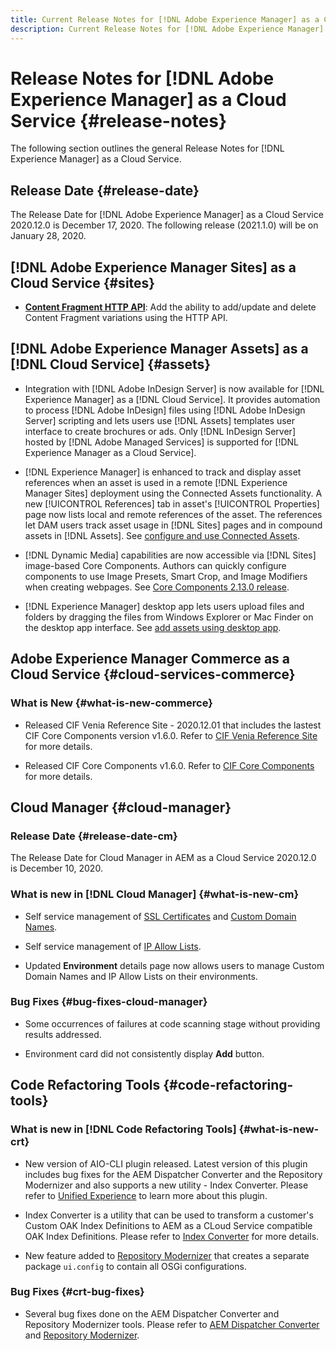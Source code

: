 ```yaml
---
title: Current Release Notes for [!DNL Adobe Experience Manager] as a Cloud Service.
description: Current Release Notes for [!DNL Adobe Experience Manager] as a Cloud Service.
---
```


# Release Notes for [!DNL Adobe Experience Manager] as a Cloud Service {#release-notes}

The following section outlines the general Release Notes for [!DNL Experience Manager] as a Cloud Service.

## Release Date {#release-date}

The Release Date for [!DNL Adobe Experience Manager] as a Cloud Service 2020.12.0 is December 17, 2020.
The following release (2021.1.0) will be on January 28, 2020.

## [!DNL Adobe Experience Manager Sites] as a Cloud Service {#sites}

* **[Content Fragment HTTP API](/help/assets/content-fragments/assets-api-content-fragments.md)**: Add the ability to add/update and delete Content Fragment variations using the HTTP API.

## [!DNL Adobe Experience Manager Assets] as a [!DNL Cloud Service] {#assets}

* Integration with [!DNL Adobe InDesign Server] is now available for [!DNL Experience Manager] as a [!DNL Cloud Service]. It provides automation to process [!DNL Adobe InDesign] files using [!DNL Adobe InDesign Server] scripting and lets users use [!DNL Assets] templates user interface to create brochures or ads. Only [!DNL InDesign Server] hosted by [!DNL Adobe Managed Services] is supported for [!DNL Experience Manager as a Cloud Service]. <!-- TBD: Add link to article. -->

* [!DNL Experience Manager] is enhanced to track and display asset references when an asset is used in a remote [!DNL Experience Manager Sites] deployment using the Connected Assets functionality. A new [!UICONTROL References] tab in asset's [!UICONTROL Properties] page now lists local and remote references of the asset. The references let DAM users track asset usage in [!DNL Sites] pages and in compound assets in [!DNL Assets]. See [configure and use Connected Assets](/help/assets/use-assets-across-connected-assets-instances.md).

* [!DNL Dynamic Media] capabilities are now accessible via [!DNL Sites] image-based Core Components. Authors can quickly configure components to use Image Presets, Smart Crop, and Image Modifiers when creating webpages. See [Core Components 2.13.0 release](https://github.com/adobe/aem-core-wcm-components/releases/tag/core.wcm.components.reactor-2.13.0).

* [!DNL Experience Manager] desktop app lets users upload files and folders by dragging the files from Windows Explorer or Mac Finder on the desktop app interface. See [add assets using desktop app](https://experienceleague.adobe.com/docs/experience-manager-desktop-app/using/using.html#upload-and-add-new-assets-to-aem).

## Adobe Experience Manager Commerce as a Cloud Service {#cloud-services-commerce}

### What is New {#what-is-new-commerce}

* Released CIF Venia Reference Site - 2020.12.01 that includes the lastest CIF Core Components version v1.6.0. Refer to [CIF Venia Reference Site](https://github.com/adobe/aem-cif-guides-venia/releases/tag/venia-2020.12.01) for more details.

* Released CIF Core Components v1.6.0. Refer to [CIF Core Components](https://github.com/adobe/aem-core-cif-components/releases/tag/core-cif-components-reactor-1.6.0) for more details.

## Cloud Manager {#cloud-manager}

### Release Date {#release-date-cm}

The Release Date for Cloud Manager in AEM as a Cloud Service 2020.12.0 is December 10, 2020.

### What is new in [!DNL Cloud Manager] {#what-is-new-cm}

* Self service management of [SSL Certificates](/help/implementing/cloud-manager/managing-ssl-certifications/introduction.md) and [Custom Domain Names](/help/implementing/cloud-manager/custom-domain-names/introduction.md).

* Self service management of [IP Allow Lists](/help/implementing/cloud-manager/ip-allow-lists/introduction.md).

* Updated **Environment** details page now allows users to manage Custom Domain Names and IP Allow Lists on their environments.

### Bug Fixes {#bug-fixes-cloud-manager}

* Some occurrences of failures at code scanning stage without providing results addressed.

* Environment card did not consistently display **Add** button.

## Code Refactoring Tools {#code-refactoring-tools}

### What is new in [!DNL Code Refactoring Tools] {#what-is-new-crt}

* New version of AIO-CLI plugin released. Latest version of this plugin includes bug fixes for the AEM Dispatcher Converter and the Repository Modernizer and also supports a new utility - Index Converter. Please refer to [Unified Experience](https://experienceleague.adobe.com/docs/experience-manager-cloud-service/moving/refactoring-tools/unified-experience.html?lang=en#benefits) to learn more about this plugin. 

* Index Converter is a utility that can be used to transform a customer's Custom OAK Index Definitions to AEM as a CLoud Service compatible OAK Index Definitions. Please refer to [Index Converter](https://github.com/adobe/aem-cloud-service-source-migration/tree/master/packages/index-converter) for more details.

* New feature added to [Repository Modernizer](https://github.com/adobe/aem-cloud-service-source-migration/tree/master/packages/repository-modernizer) that creates a separate package `ui.config` to contain all OSGi configurations. 

### Bug Fixes {#crt-bug-fixes}

* Several bug fixes done on the AEM Dispatcher Converter and Repository Modernizer tools. Please refer to [AEM Dispatcher Converter](https://github.com/adobe/aem-cloud-service-source-migration/tree/master/packages/dispatcher-converter) and [Repository Modernizer](https://github.com/adobe/aem-cloud-service-source-migration/tree/master/packages/repository-modernizer).

